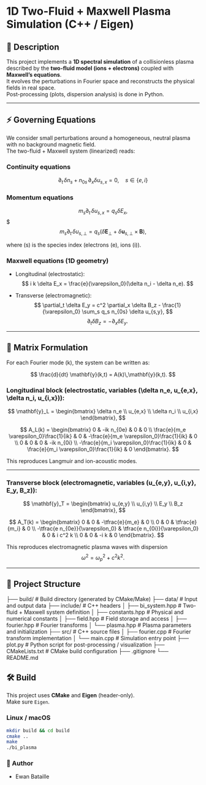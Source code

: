 # 1D Two-Fluid + Maxwell Plasma Simulation (C++ / Eigen)

## 📖 Description

This project implements a **1D spectral simulation** of a collisionless plasma described by the **two-fluid model (ions + electrons)** coupled with **Maxwell’s equations**.  
It evolves the perturbations in Fourier space and reconstructs the physical fields in real space.  
Post-processing (plots, dispersion analysis) is done in Python.

---

## ⚡ Governing Equations

We consider small perturbations around a homogeneous, neutral plasma with no background magnetic field.  
The two-fluid + Maxwell system (linearized) reads:

### Continuity equations
$$
\partial_t \,\delta n_s + n_{0s}\,\partial_x \delta u_{s,x} = 0, \quad s \in \{e,i\}
$$

### Momentum equations
$$
m_s \partial_t \,\delta u_{s,x} = q_s \delta E_x,
$$$
$$
m_s \partial_t \,\delta u_{s,\perp} = q_s (\delta \mathbf{E}_\perp + \delta \mathbf{u}_{s,\perp}\times \mathbf{B}),
$$

where \(s\) is the species index (electrons \(e\), ions \(i\)).

### Maxwell equations (1D geometry)
- Longitudinal (electrostatic):
$$
i k \delta E_x = \frac{e}{\varepsilon_0}(\delta n_i - \delta n_e).
$$

- Transverse (electromagnetic):
$$
\partial_t \delta E_y = c^2 \partial_x \delta B_z - \frac{1}{\varepsilon_0} \sum_s q_s n_{0s} \delta u_{s,y},
$$
$$
\partial_t \delta B_z = - \partial_x \delta E_y.
$$

---

## 📐 Matrix Formulation

For each Fourier mode \(k\), the system can be written as:

$$
\frac{d}{dt} \mathbf{y}(k,t) = A(k)\,\mathbf{y}(k,t).
$$

### Longitudinal block (electrostatic, variables \(\delta n_e, u_{e,x}, \delta n_i, u_{i,x}\)):

$$
\mathbf{y}_L = 
\begin{bmatrix}
\delta n_e \\
u_{e,x} \\
\delta n_i \\
u_{i,x}
\end{bmatrix},
$$

$$
A_L(k) =
\begin{bmatrix}
0 & -ik n_{0e} & 0 & 0 \\
\frac{e}{m_e \varepsilon_0}\frac{1}{ik} & 0 & -\frac{e}{m_e \varepsilon_0}\frac{1}{ik} & 0 \\
0 & 0 & 0 & -ik n_{0i} \\
-\frac{e}{m_i \varepsilon_0}\frac{1}{ik} & 0 & \frac{e}{m_i \varepsilon_0}\frac{1}{ik} & 0
\end{bmatrix}.
$$

This reproduces Langmuir and ion-acoustic modes.

---

### Transverse block (electromagnetic, variables \(u_{e,y}, u_{i,y}, E_y, B_z\)):

$$
\mathbf{y}_T =
\begin{bmatrix}
u_{e,y} \\
u_{i,y} \\
E_y \\
B_z
\end{bmatrix},
$$

$$
A_T(k) =
\begin{bmatrix}
0 & 0 & -\tfrac{e}{m_e} & 0 \\
0 & 0 & \tfrac{e}{m_i} & 0 \\
-\tfrac{e n_{0e}}{\varepsilon_0} & \tfrac{e n_{0i}}{\varepsilon_0} & 0 & i c^2 k \\
0 & 0 & -i k & 0
\end{bmatrix}.
$$

This reproduces electromagnetic plasma waves with dispersion
$$
\omega^2 = \omega_p^2 + c^2 k^2.
$$

---

## 📂 Project Structure

├── build/ # Build directory (generated by CMake/Make)
├── data/ # Input and output data
├── include/ # C++ headers
│ ├── bi_system.hpp # Two-fluid + Maxwell system definition
│ ├── constants.hpp # Physical and numerical constants
│ ├── field.hpp # Field storage and access
│ ├── fourier.hpp # Fourier transforms
│ └── plasma.hpp # Plasma parameters and initialization
├── src/ # C++ source files
│ ├── fourier.cpp # Fourier transform implementation
│ └── main.cpp # Simulation entry point
├── plot.py # Python script for post-processing / visualization
├── CMakeLists.txt # CMake build configuration
├── .gitignore
└── README.md

## 🛠️ Build

This project uses **CMake** and **Eigen** (header-only).  
Make sure `Eigen`.

### Linux / macOS

```bash
mkdir build && cd build
cmake ..
make
./bi_plasma
```
### 👤 Author
- Ewan Bataille
